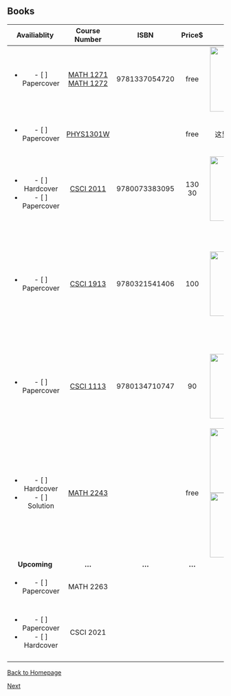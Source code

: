 <h2 id="Books">Books</h2>

<table>
<thead>
  <tr>
  <th style="text-align:center;"> Availiablity </th>
  <th style="text-align:center;"> Course Number </th>
  <th style="text-align:center;"> ISBN </th>
  <th style="text-align:center;"> Price$ </th>
  <th style="text-align:center;"> Cover </th>
  <th> More Info </th>
  </tr>
</thead>
<tbody>
  <tr>
  <td style="text-align:center;"> <ul><li>- [ ] Papercover</li></ul></td>
  <td style="text-align:center;"><p><a href= "https://bit.ly/2nMDvAM"> MATH 1271</a> <br/> <a href= "https://bit.ly/2MsnONp">MATH 1272</a></p> </td>
  <td style="text-align:center;"> 9781337054720 </td>
  <td style="text-align:center;"> free </td>
  <td style="text-align:center;"><img src="https://bit.ly/2vZy6u8" width="151" ></td>
  <td  style="text-align:center;"><strong>Acceptable</strong><br/>你会想要买书的<br/>尤其当prof不知道在讲什么的时候</td>
  </tr>

  <tr>
  <td style="text-align:center;"> <ul><li>- [ ] Papercover</li></ul></td>
  <td style="text-align:center;"> <a href="https://bit.ly/2vNOcaQ">PHYS1301W </a></td>
  <td style="text-align:center;"></td>
  <td style="text-align:center;">free</td>
  <td style="text-align:center;">这里没有图！！！</td>
  <td style="text-align:center;"><strong>Attention!!!</strong><br />没有master physics的code哇！</td>
  </tr>

  <tr>
  <td style="text-align:center;"> <br/><ul><li>- [ ] Hardcover </li><li>- [ ] Papercover</li></ul> </td>
  <td style="text-align:center;"> <a href="https://bit.ly/2OK6dxQ">CSCI 2011 </a></td>
  <td style="text-align:center;">9780073383095</td>
  <td style="text-align:center;">130 <br/> 30 </td>
  <td style="text-align:center;"><img src="https://bit.ly/2vEgPqO" width="150" ></td>
  <td style="text-align:center;"> <strong>Nearly New</strong><br /><strong>New</strong></td>
  </tr>

  <tr>
  <td style="text-align:center;"><ul><li>- [ ] Papercover</li></ul></td>
  <td style="text-align:center;"> <a href="https://bit.ly/2nJZloP">CSCI 1913 </a></td>
  <td style="text-align:center;"> 9780321541406 </td>
  <td style="text-align:center;">100</td>
  <td style="text-align:center;"><img src="https://bit.ly/2M83Lo2" width="150" ></td>
  <td style="text-align:center;"> <strong>Nearly New</strong><br />送“Think python”的打印版<br />这本也是syllabus上的<br />不过不是发行本， 没有官方印刷的书</td>
  </tr>

  <tr>
  <td style="text-align:center;"><ul><li>- [ ] Papercover</li></ul></td>
  <td style="text-align:center;"><a href="https://bit.ly/2PfDP7T"> CSCI 1113 </a></td>
  <td style="text-align:center;"> 9780134710747 </td>
  <td style="text-align:center;">90</td>
  <td style="text-align:center;"><img src="https://bit.ly/2P3eI8m" width="150" ></td>
  <td style="text-align:center;"> <strong>Nearly New</strong><br />1113现在是JP教<br />考试开卷<strong>开卷</strong>开卷，可以带书<strong>带书</strong>带书</td>
  </tr>

  <tr>
  <td style="text-align:center;"><ul><li>- [ ] Hardcover</li><li>- [ ] Solution</li></ul></td>
  <td style="text-align:center;"> <a href = "https://bit.ly/2MSnTH3" > MATH 2243</ a></ td>
  <td style="text-align:center;"></td>
  <td style="text-align:center;">free</td>
  <td style="text-align:center;"><img src="https://bit.ly/2w5XPB4" width="150" ><br /><img src="https://bit.ly/2vOD9hH" width="150" ></td>
  <td style="text-align:center;"><strong>Acceptable</strong><br /><strong>Good</strong></td>
  </tr>

  <tr>
  <td style="text-align:center;"><strong>Upcoming</strong></td>
  <td style="text-align:center;"><strong>&hellip;</strong></td>
  <td style="text-align:center;"><strong>&hellip;</strong></td>
  <td style="text-align:center;"><strong>&hellip;</strong></td>
  <td style="text-align:center;"><strong>&hellip;</strong></td>
  <td style="text-align:center;"><strong>&hellip;</strong></td>
  </tr>

  <tr>
  <td style="text-align:center;"><ul><li>- [ ] Papercover</li></ul></td>
  <td style="text-align:center;"> MATH 2263 </td>
  <td style="text-align:center;"></td>
  <td style="text-align:center;"></td>
  <td style="text-align:center;"></td>
  <td style="text-align:center;"></td>
  </tr>

  <tr>
  <td style="text-align:center;"><ul><li>- [ ] Papercover</li><li>- [ ] Hardcover</li></ul></td>
  <td style="text-align:center;"> CSCI 2021 </td>
  <td style="text-align:center;"></td>
  <td style="text-align:center;"></td>
  <td style="text-align:center;"></td>
  <td style="text-align:center;"><p>别问我为什么买这么多本！<br />因为贫穷!</p></td>
  </tr>
</tbody>
</table>

<p><a href="https://github.com/radium0729/Personal-Sale/blob/master/README.md">Back to Homepage</a></p>

<p><a href="https://github.com/radium0729/Personal-Sale/blob/master/Home.md">Next</a></p>
